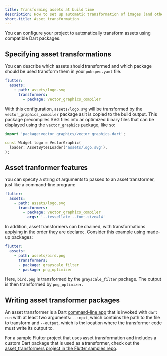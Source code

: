 ```yaml
---
title: Transforming assets at build time
description: How to set up automatic transformation of images (and other assets) in your Flutter app.
short-title: Asset transformation
---
```


You can configure your project to automatically transform assets using
compatible Dart packages.

## Specifying asset transformations

You can describe which assets should transformed and which package should be
used transform them in your `pubspec.yaml` file.

```yaml
flutter:
  assets:
    - path: assets/logo.svg
      transformers:
        - package: vector_graphics_compiler
```

With this configuration, `assets/logo.svg` will be transformed by the
`vector_graphics_compiler` package as it is copied to the build output. This
package precompiles SVG files into an optimized binary files that can be
displayed using the `vector_graphics` package, like so:

<?code-excerpt "ui/assets_and_images/lib/logo.dart (TransformedAsset)"?>
```dart
import 'package:vector_graphics/vector_graphics.dart';

const Widget logo = VectorGraphic(
  loader: AssetBytesLoader('assets/logo.svg'),
);
```

## Asset tranformer features

You can specify a string of arguments to passed to an asset transformer, just like
a command-line program:

```yaml
flutter:
  assets:
    - path: assets/logo.svg
      transformers:
        - package: vector_graphics_compiler
          args: '--tessellate --font-size=14'
```

In addition, asset transformers can be chained, with transformations applying in
the order they are declared. Consider this example using made-up packages:

```yaml
flutter:
  assets:
    - path: assets/bird.png
      transformers:
      - package: grayscale_filter
      - package: png_optimizer
```

Here, `bird.png` is transformed by the `grayscale_filter` package. The output
is then transformed by `png_optimizer`. 

## Writing asset transformer packages

An asset transformer is a Dart [command-line app][] that is invoked with
`dart run` with at least two arguments: `--input`, which contains the path to
the file to transform and `--output`, which is the location where the
transformer code must write its output to.

For a sample Flutter project that uses asset transformation and includes a custom
Dart package that is used as a transformer, check out the [asset_transformers project
in the Flutter samples repo][].

[command-line app]: {{site.dart-site}}/tutorials/server/cmdline
[asset_transformers project in the Flutter samples repo]: {{site.repo.samples}}/tree/main/experimental/asset_transformation